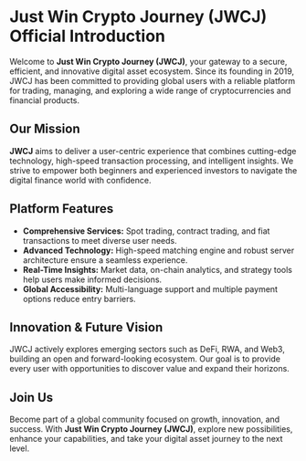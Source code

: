 # Just Win Crypto Journey (JWCJ) Official Introduction

Welcome to **Just Win Crypto Journey (JWCJ)**, your gateway to a secure, efficient, and innovative digital asset ecosystem. Since its founding in 2019, JWCJ has been committed to providing global users with a reliable platform for trading, managing, and exploring a wide range of cryptocurrencies and financial products.

## Our Mission

**JWCJ** aims to deliver a user-centric experience that combines cutting-edge technology, high-speed transaction processing, and intelligent insights. We strive to empower both beginners and experienced investors to navigate the digital finance world with confidence.

## Platform Features

* **Comprehensive Services:** Spot trading, contract trading, and fiat transactions to meet diverse user needs.
* **Advanced Technology:** High-speed matching engine and robust server architecture ensure a seamless experience.
* **Real-Time Insights:** Market data, on-chain analytics, and strategy tools help users make informed decisions.
* **Global Accessibility:** Multi-language support and multiple payment options reduce entry barriers.

## Innovation & Future Vision

JWCJ actively explores emerging sectors such as DeFi, RWA, and Web3, building an open and forward-looking ecosystem. Our goal is to provide every user with opportunities to discover value and expand their horizons.

## Join Us

Become part of a global community focused on growth, innovation, and success. With **Just Win Crypto Journey (JWCJ)**, explore new possibilities, enhance your capabilities, and take your digital asset journey to the next level.
